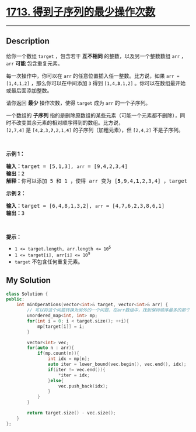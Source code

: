 # [1713. 得到子序列的最少操作次数](https://leetcode-cn.com/problems/minimum-operations-to-make-a-subsequence/)

---

## Description

<section>
<p>给你一个数组&nbsp;<code>target</code>&nbsp;，包含若干 <strong>互不相同</strong>&nbsp;的整数，以及另一个整数数组&nbsp;<code>arr</code>&nbsp;，<code>arr</code>&nbsp;<strong>可能</strong> 包含重复元素。</p>
<p>每一次操作中，你可以在 <code>arr</code>&nbsp;的任意位置插入任一整数。比方说，如果&nbsp;<code>arr = [1,4,1,2]</code>&nbsp;，那么你可以在中间添加 <code>3</code>&nbsp;得到&nbsp;<code>[1,4,<strong>3</strong>,1,2]</code>&nbsp;。你可以在数组最开始或最后面添加整数。</p>
<p>请你返回 <strong>最少</strong>&nbsp;操作次数，使得<em>&nbsp;</em><code>target</code><em>&nbsp;</em>成为&nbsp;<code>arr</code>&nbsp;的一个子序列。</p>
<p>一个数组的 <strong>子序列</strong>&nbsp;指的是删除原数组的某些元素（可能一个元素都不删除），同时不改变其余元素的相对顺序得到的数组。比方说，<code>[2,7,4]</code>&nbsp;是&nbsp;<code>[4,<strong>2</strong>,3,<strong>7</strong>,2,1,<strong>4</strong>]</code>&nbsp;的子序列（加粗元素），但&nbsp;<code>[2,4,2]</code>&nbsp;不是子序列。</p>
<p>&nbsp;</p>
<p><strong>示例 1：</strong></p>
<pre><b>输入：</b>target = [5,1,3], <code>arr</code> = [9,4,2,3,4]
<b>输出：</b>2
<b>解释：</b>你可以添加 5 和 1 ，使得 arr 变为 [<strong>5</strong>,9,4,<strong>1</strong>,2,3,4] ，target 为 arr 的子序列。
</pre>
<p><strong>示例 2：</strong></p>
<pre><b>输入：</b>target = [6,4,8,1,3,2], <code>arr</code> = [4,7,6,2,3,8,6,1]
<b>输出：</b>3
</pre>
<p>&nbsp;</p>
<p><strong>提示：</strong></p>
<ul>
	<li><code>1 &lt;= target.length, arr.length &lt;= 10<sup>5</sup></code></li>
	<li><code>1 &lt;= target[i], arr[i] &lt;= 10<sup>9</sup></code></li>
	<li><code>target</code>&nbsp;不包含任何重复元素。</li>
</ul>
</section>


## My Solution

```cpp
class Solution {
public:
    int minOperations(vector<int>& target, vector<int>& arr) {
        // 可以将这个问题转换为另外的一个问题，在arr数组中，找到保持顺序最多的那个集合即可
        unordered_map<int, int> mp;
        for(int i = 0; i < target.size(); ++i){
            mp[target[i]] = i;
        }

        vector<int> vec;
        for(auto n : arr){
            if(mp.count(n)){
                int idx = mp[n];
                auto iter = lower_bound(vec.begin(), vec.end(), idx);
                if(iter != vec.end()){
                    *iter = idx;
                }else{
                    vec.push_back(idx);
                }
            }
        }

        return target.size() - vec.size();
    }
};
```